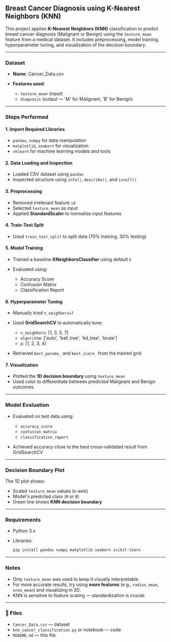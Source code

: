 ##  Breast Cancer Diagnosis using K-Nearest Neighbors (KNN)

This project applies **K-Nearest Neighbors (KNN)** classification to predict breast cancer diagnosis (Malignant or Benign) using the `texture_mean` feature from a medical dataset. It includes preprocessing, model training, hyperparameter tuning, and visualization of the decision boundary.

---

###  Dataset

* **Name**: Cancer\_Data.csv
* **Features used**:

  * `texture_mean` (input)
  * `diagnosis` (output — 'M' for Malignant, 'B' for Benign)

---

###  Steps Performed

#### 1. **Import Required Libraries**

* `pandas`, `numpy` for data manipulation
* `matplotlib`, `seaborn` for visualization
* `sklearn` for machine learning models and tools

#### 2. **Data Loading and Inspection**

* Loaded CSV dataset using `pandas`
* Inspected structure using `info()`, `describe()`, and `isnull()`

#### 3. **Preprocessing**

* Removed irrelevant feature `id`
* Selected `texture_mean` as input
* Applied **StandardScaler** to normalize input features

#### 4. **Train-Test Split**

* Used `train_test_split` to split data (70% training, 30% testing)

#### 5. **Model Training**

* Trained a baseline **KNeighborsClassifier** using default `k`
* Evaluated using:

  * Accuracy Score
  * Confusion Matrix
  * Classification Report

#### 6. **Hyperparameter Tuning**

* Manually tried `n_neighbors=7`
* Used **GridSearchCV** to automatically tune:

  * `n_neighbors`: \[1, 3, 5, 7]
  * `algorithm`: \['auto', 'ball\_tree', 'kd\_tree', 'brute']
  * `p`: \[1, 2, 3, 4]
* Retrieved `best_params_` and `best_score_` from the trained grid

#### 7. **Visualization**

* Plotted the **1D decision boundary** using `texture_mean`
* Used color to differentiate between predicted Malignant and Benign outcomes

---

###  Model Evaluation

* Evaluated on test data using:

  * `accuracy_score`
  * `confusion_matrix`
  * `classification_report`
* Achieved accuracy close to the best cross-validated result from GridSearchCV

---

###  Decision Boundary Plot

The 1D plot shows:

* Scaled `texture_mean` values (x-axis)
* Model's predicted class (`M` or `B`)
* Green line shows **KNN decision boundary**

---

###  Requirements

* Python 3.x
* Libraries:

  ```bash
  pip install pandas numpy matplotlib seaborn scikit-learn
  ```

---

###  Notes

* Only `texture_mean` was used to keep it visually interpretable.
* For more accurate results, try using **more features** (e.g., `radius_mean`, `area_mean`) and visualizing in 2D.
* KNN is sensitive to feature scaling — standardization is crucial.

---

### 📁 Files

* `Cancer_Data.csv` — dataset
* `knn_cancer_classification.py` or notebook — code
* `README.md` — this file
